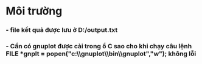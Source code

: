 # Môi trường
### - file kết quả được lưu ở D:/output.txt
### - Cần có gnuplot được cài trong ổ C sao cho khi chạy câu lệnh   FILE *gnplt = popen("c:\\\gnuplot\\\bin\\\gnuplot","w"); không lỗi
